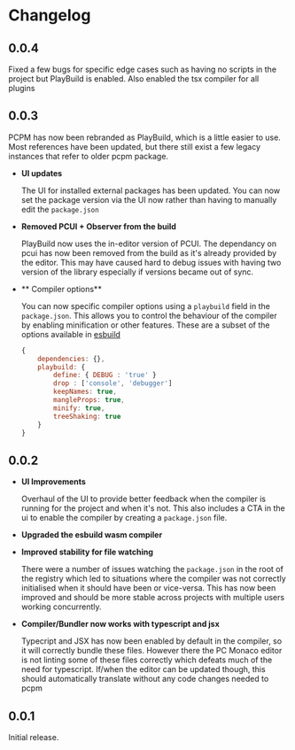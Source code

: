 # Changelog

## 0.0.4

Fixed a few bugs for specific edge cases such as having no scripts in the project but PlayBuild is enabled. Also enabled the tsx compiler for all plugins

## 0.0.3

PCPM has now been rebranded as PlayBuild, which is a little easier to use. Most references have been updated, but there still exist a few legacy instances that refer to older pcpm package.

* **UI updates**

	The UI for installed external packages has been updated. You can now set the package version via the UI now rather than having to manually edit the `package.json`

* **Removed PCUI + Observer from the build**

	PlayBuild now uses the in-editor version of PCUI. The dependancy on pcui has now been removed from the build as it's already provided by the editor. This may have caused hard to debug issues with having two version of the library especially if versions became out of sync.

* ** Compiler options**

	You can now specific compiler options using a `playbuild` field in the `package.json`. This allows you to control the behaviour of the compiler by enabling minification or other features. These are a subset of the options available in [esbuild](https://esbuild.github.io/api/#optimization)

	```javascript
	{
		dependencies: {},
		playbuild: {
			define: { DEBUG : 'true' }
			drop : ['console', 'debugger']
			keepNames: true,
			mangleProps: true,
			minify: true,
			treeShaking: true
		}
	}
	```

## 0.0.2

* **UI Improvements**
	  
	Overhaul of the UI to provide better feedback when the compiler is running for the project and when it's not. This also includes a CTA in the ui to enable the compiler by creating a `package.json` file.

* **Upgraded the esbuild wasm compiler**

* **Improved stability for file watching**

	There were a number of issues watching the `package.json` in the root of the registry which led to situations where the compiler was not correctly initialised when it should have been or vice-versa. This has now been improved and should be more stable across projects with multiple users working concurrently.

* **Compiler/Bundler now works with typescript and jsx**

  Typecript and JSX has now been enabled by default in the compiler, so it will correctly bundle these files. However there the PC Monaco editor is not linting some of these files correctly which defeats much of the need for typescript. If/when the editor can be updated though, this should automatically translate without any code changes needed to pcpm

## 0.0.1

Initial release.
